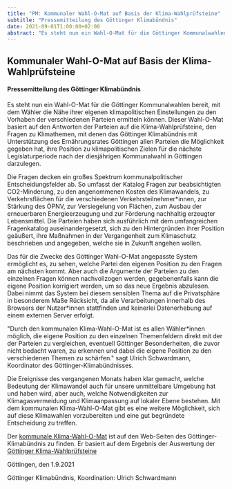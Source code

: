 ```yaml
---
title: "PM: Kommunaler Wahl-O-Mat auf Basis der Klima-Wahlprüfsteine"
subtitle: "Pressemitteilung des Göttinger Klimabündnis"
date: 2021-09-01T1:00:00+02:00
abstract: "Es steht nun ein Wahl-O-Mat für die Göttinger Kommunalwahlen bereit, mit dem Wähler die Nähe ihrer eigenen klimapolitischen Einstellungen zu den Vorhaben der verschiedenen Parteien ermitteln können."
---
```



Kommunaler Wahl-O-Mat auf Basis der Klima-Wahlprüfsteine
--------------------------------------------------------

#### Pressemitteilung des Göttinger Klimabündnis 

Es steht nun ein Wahl-O-Mat für die Göttinger Kommunalwahlen bereit, mit
dem Wähler die Nähe ihrer eigenen klimapolitischen Einstellungen zu den
Vorhaben der verschiedenen Parteien ermitteln können. Dieser Wahl-O-Mat
basiert auf den Antworten der Parteien auf die Klima-Wahlprüfsteine, den
Fragen zu Klimathemen, mit denen das Göttinger Klimabündnis mit
Unterstützung des Ernährungsrates Göttingen allen Parteien die
Möglichkeit gegeben hat, ihre Position zu klimapolitischen Zielen für
die nächste Legislaturperiode nach der diesjährigen Kommunalwahl in
Göttingen darzulegen.

Die Fragen decken ein großes Spektrum kommunalpolitischer
Entscheidungsfelder ab. So umfasst der Katalog Fragen zur beabsichtigten
CO2-Minderung, zu den angenommenen Kosten des Klimawandels, zu
Verkehrsflächen für die verschiedenen Verkehrsteilnehmer\*innen, zur
Stärkung des ÖPNV, zur Versiegelung von Flächen, zum Ausbau der
erneuerbaren Energieerzeugung und zur Förderung nachhaltig erzeugter
Lebensmittel. Die Parteien haben sich ausführlich mit dem umfangreichen
Fragenkatalog auseinandergesetzt, sich zu den Hintergründen ihrer
Position geäußert, ihre Maßnahmen in der Vergangenheit zum Klimaschutz
beschrieben und angegeben, welche sie in Zukunft angehen wollen.

Das für die Zwecke des Göttinger Wahl-O-Mat angepasste System ermöglicht
es, zu sehen, welche Partei den eigenen Position zu den Fragen am
nächsten kommt. Aber auch die Argumente der Parteien zu den einzelnen
Fragen können nachvollzogen werden, gegebenenfalls kann die eigene
Position korrigiert werden, um so das neue Ergebnis abzulesen. Dabei
nimmt das System bei diesem sensiblen Thema auf die Privatsphäre in
besonderem Maße Rücksicht, da alle Verarbeitungen innerhalb des Browsers
der Nutzer\*innen stattfinden und keinerlei Datenerhebung auf einem
externen Server erfolgt.

"Durch den kommunalen Klima-Wahl-O-Mat ist es allen Wähler\*innen
möglich, die eigene Position zu den einzelnen Themenfeldern direkt mit
der der Parteien zu vergleichen, eventuell Göttinger Besonderheiten, die
zuvor nicht bedacht waren, zu erkennen und dabei die eigene Position zu
den verschiedenen Themen zu schärfen." sagt Ulrich Schwardmann,
Koordinator des Göttinger-Klimabündnisses.

Die Ereignisse des vergangenen Monats haben klar gemacht, welche
Bedeutung der Klimawandel auch für unsere unmittelbare Umgebung hat und
haben wird, aber auch, welche Notwendigkeiten zur Klimagasvermeidung und
Klimaanpassung auf lokaler Ebene bestehen. Mit dem kommunalen
Klima-Wahl-O-Mat gibt es eine weitere Möglichkeit, sich auf diese
Klimawahlen vorzubereiten und eine gut begründete Entscheidung zu
treffen.

Der [kommunale Klima-Wahl-O-Mat](http://goettinger-klimabuendnis.de/html/Wahlpruefsteine_Goettingen_2021/Kommunalwahl) ist auf den Web-Seiten des
Göttinger-Klimabündnis zu finden. Er basiert auf dem Ergebnis der Auswertung der
[Göttinger Klima-Wahlprüfsteine](https://goettinger-klimabuendnis.de/html/Wahlpruefsteine_Goettingen_2021/20210727-Antworten-Wahlpruefsteine.html)

Göttingen, den 1.9.2021

Göttinger Klimabündnis, Koordination: Ulrich Schwardmann
